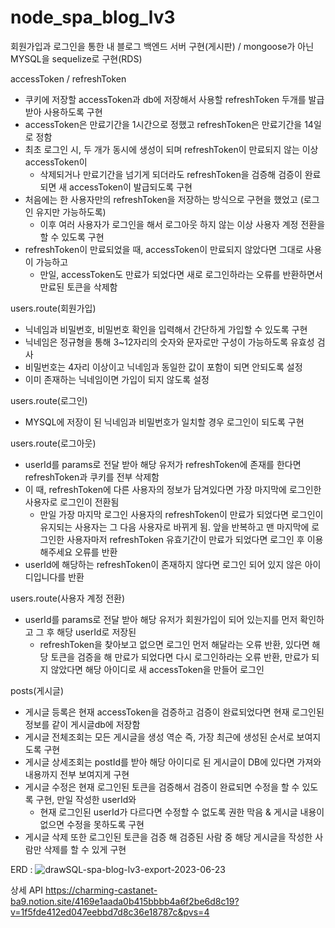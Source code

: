 # node_spa_blog_lv3

회원가입과 로그인을 통한 내 블로그 백엔드 서버 구현(게시판)
/ mongoose가 아닌 MYSQL을 sequelize로 구현(RDS)


accessToken / refreshToken

- 쿠키에 저장할 accessToken과 db에 저장해서 사용할 refreshToken 두개를 발급받아 사용하도록 구현
- accessToken은 만료기간을 1시간으로 정했고 refreshToken은 만료기간을 14일로 정함
- 최초 로그인 시, 두 개가 동시에 생성이 되며 refreshToken이 만료되지 않는 이상 accessToken이
  - 삭제되거나 만료기간을 넘기게 되더라도 refreshToken을 검증해 검증이 완료되면 새 accessToken이 발급되도록 구현
- 처음에는 한 사용자만의 refreshToken을 저장하는 방식으로 구현을 했었고 (로그인 유지만 가능하도록)
  - 이후 여러 사용자가 로그인을 해서 로그아웃 하지 않는 이상 사용자 계정 전환을 할 수 있도록 구현
- refreshToken이 만료되었을 때, accessToken이 만료되지 않았다면 그대로 사용이 가능하고
  - 만일, accessToken도 만료가 되었다면 새로 로그인하라는 오류를 반환하면서 만료된 토큰을 삭제함


users.route(회원가입)

- 닉네임과 비밀번호, 비밀번호 확인을 입력해서 간단하게 가입할 수 있도록 구현
- 닉네임은 정규형을 통해 3~12자리의 숫자와 문자로만 구성이 가능하도록 유효성 검사
- 비밀번호는 4자리 이상이고 닉네임과 동일한 값이 포함이 되면 안되도록 설정
- 이미 존재하는 닉네임이면 가입이 되지 않도록 설정


users.route(로그인)

- MYSQL에 저장이 된 닉네임과 비밀번호가 일치할 경우 로그인이 되도록 구현


users.route(로그아웃)

- userId를 params로 전달 받아 해당 유저가 refreshToken에 존재를 한다면 refreshToken과 쿠키를 전부 삭제함
- 이 때, refreshToken에 다른 사용자의 정보가 담겨있다면 가장 마지막에 로그인한 사용자로 로그인이 전환됨
  - 만일 가장 마지막 로그인 사용자의 refreshToken이 만료가 되었다면 로그인이 유지되는 사용자는 그 다음 사용자로 바뀌게 됨. 앞을 반복하고 맨 마지막에 로그인한 사용자마저 refreshToken 유효기간이 만료가 되었다면 로그인 후 이용해주세요 오류를 반환
- userId에 해당하는 refreshToken이 존재하지 않다면 로그인 되어 있지 않은 아이디입니다를 반환


users.route(사용자 계정 전환)

- userId를 params로 전달 받아 해당 유저가 회원가입이 되어 있는지를 먼저 확인하고 그 후 해당 userId로 저장된
  - refreshToken을 찾아보고 없으면 로그인 먼저 해달라는 오류 반환, 있다면 해당 토큰을 검증을 해 만료가 되었다면 다시 로그인하라는 오류 반환, 만료가 되지 않았다면 해당 아이디로 새 accessToken을 만들어 로그인


posts(게시글)

- 게시글 등록은 현재 accessToken을 검증하고 검증이 완료되었다면 현재 로그인된 정보를 같이 게시글db에 저장함
- 게시글 전체조회는 모든 게시글을 생성 역순 즉, 가장 최근에 생성된 순서로 보여지도록 구현
- 게시글 상세조회는 postId를 받아 해당 아이디로 된 게시글이 DB에 있다면 가져와 내용까지 전부 보여지게 구현
- 게시글 수정은 현재 로그인된 토큰을 검증해서 검증이 완료되면 수정을 할 수 있도록 구현, 만일 작성한 userId와
  - 현재 로그인된 userId가 다르다면 수정할 수 없도록 권한 막음 & 게시글 내용이 없으면 수정을 못하도록 구현
- 게시글 삭제 또한 로그인된 토큰을 검증 해 검증된 사람 중 해당 게시글을 작성한 사람만 삭제를 할 수 있게 구현

ERD : ![drawSQL-spa-blog-lv3-export-2023-06-23](https://github.com/somemen1234/node_spa_blog_lv3/assets/28723327/9737845e-d834-497d-ba37-b6c0d2287e0a)


상세 API https://charming-castanet-ba9.notion.site/4169e1aada0b415bbbb4a6f2be6d8c19?v=1f5fde412ed047eebbd7d8c36e18787c&pvs=4
